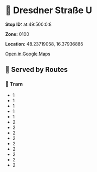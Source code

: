# 🚉 Dresdner Straße U


**Stop ID:** at:49:500:0:8

**Zone:** 0100

**Location:** 48.23719058, 16.37936885

[Open in Google Maps](https://www.google.com/maps?q=48.23719058,16.37936885)

## 🚆 Served by Routes

### 🚊 Tram
- 1
- 1
- 1
- 1
- 1
- 2
- 2
- 2
- 2
- 2
- 2
- 2
- 2
- 2